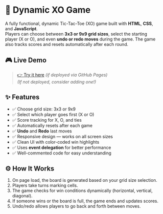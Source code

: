 # 🧠 Dynamic XO Game

A fully functional, dynamic Tic-Tac-Toe (XO) game built with **HTML**, **CSS**, and **JavaScript**.  
Players can choose between **3x3 or 9x9 grid sizes**, select the starting player (X or O), and even **undo or redo moves** during the game. The game also tracks scores and resets automatically after each round.


## 🎮 Live Demo

> [👉 Try it here](https://ammaric22.github.io/dynamic-XO-game/) *(if deployed via GitHub Pages)*  
*(If not deployed, consider adding one!)*


## ✨ Features

- ✅ Choose grid size: 3x3 or 9x9
- ✅ Select which player goes first (X or O)
- ✅ Score tracking for X, O, and ties
- ✅ Automatically resets after each game
- ✅ **Undo** and **Redo** last moves
- ✅ Responsive design — works on all screen sizes
- ✅ Clean UI with color-coded win highlights
- ✅ Uses **event delegation** for better performance
- ✅ Well-commented code for easy understanding


## ⚙️ How It Works

1. On page load, the board is generated based on your grid size selection.
2. Players take turns marking cells.
3. The game checks for win conditions dynamically (horizontal, vertical, diagonal).
4. If someone wins or the board is full, the game ends and updates scores.
5. Undo/redo allows players to go back and forth between moves.


